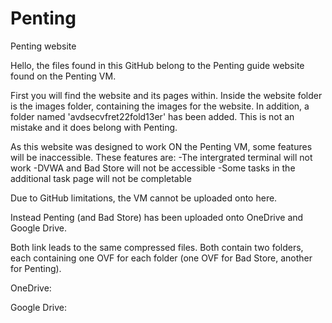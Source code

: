 # Penting
Penting website

Hello, the files found in this GitHub belong to the Penting guide website found on the Penting VM.

First you will find the website and its pages within. Inside the website folder is the images folder, containing the images for the website.
In addition, a folder named 'avdsecvfret22fold13er' has been added. This is not an mistake and it does belong with Penting.

As this website was designed to work ON the Penting VM, some features will be inaccessible. These features are:
  -The intergrated terminal will not work
  -DVWA and Bad Store will not be accessible
  -Some tasks in the additional task page will not be completable 

Due to GitHub limitations, the VM cannot be uploaded onto here.

Instead Penting (and Bad Store) has been uploaded onto OneDrive and Google Drive.

Both link leads to the same compressed files. Both contain two folders, each containing one OVF for each folder (one OVF for Bad Store, another for Penting).

OneDrive:

Google Drive:
